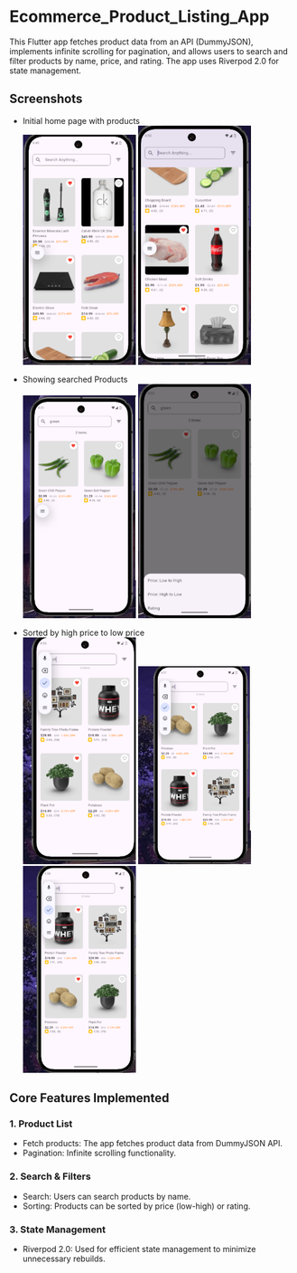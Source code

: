 # Ecommerce_Product_Listing_App

This Flutter app fetches product data from an API (DummyJSON), implements infinite scrolling for pagination, and allows users to search and filter products by name, price, and rating. The app uses Riverpod 2.0 for state management.

## Screenshots
- Initial home page with products  
  <img width="200" src="assets/images/Screenshot 1.png"> <img width="200" src="assets/images/Screenshot 2.png">

- Showing searched Products  
  <img width="200" src="assets/images/Screenshot 3.png"> <img width="200" src="assets/images/Screenshot 4.png">

- Sorted by high price to low price  
  <img width="200" src="assets/images/Screenshot 5.png"> <img width="200" src="assets/images/Screenshot 6.png"> <img width="200" src="assets/images/Screenshot 7.png">


## Core Features Implemented

### 1. Product List
- Fetch products: The app fetches product data from DummyJSON API.
- Pagination: Infinite scrolling functionality.

### 2. Search & Filters
- Search: Users can search products by name.
- Sorting: Products can be sorted by price (low-high) or rating.

### 3. State Management
- Riverpod 2.0: Used for efficient state management to minimize unnecessary rebuilds.
